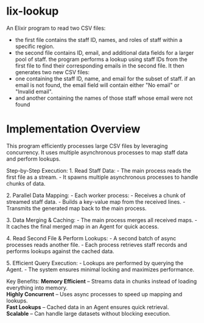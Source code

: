 # lix-lookup
An Elixir program to read two CSV files:
- the first file contains the staff ID, names, and roles of staff within a specific region.
- the second file contains ID, email, and additional data fields for a larger pool of staff.
the program performs a lookup using staff IDs from the first file
to find their corresponding emails in the second file.
It then generates two new CSV files:
- one containing the staff ID, name, and email for the subset of staff.
  if an email is not found, the email field will contain either "No email" or "Invalid email".
- and another containing the names of those staff whose email were not found


# **Implementation Overview**

This program efficiently processes large CSV files by leveraging concurrency.
It uses multiple asynchronous processes to map staff data and perform lookups.

Step-by-Step Execution:
1️. Read Staff Data:
    - The main process reads the first file as a stream.
    - It spawns multiple asynchronous processes to handle chunks of data.
 
2️. Parallel Data Mapping:
    - Each worker process:
      - Receives a chunk of streamed staff data.
      - Builds a key-value map from the received lines.
      - Transmits the generated map back to the main process.
 
3️. Data Merging & Caching:
    - The main process merges all received maps.
    - It caches the final merged map in an Agent for quick access.
 
4️. Read Second File & Perform Lookups:
    - A second batch of async processes reads another file.
    - Each process retrieves staff records and performs lookups against the cached data.
 
5️. Efficient Query Execution:
    - Lookups are performed by querying the Agent.
    - The system ensures minimal locking and maximizes performance.
 
 Key Benefits:
**Memory Efficient** – Streams data in chunks instead of loading everything into memory.  
**Highly Concurrent** – Uses async processes to speed up mapping and lookups.  
**Fast Lookups** – Cached data in an Agent ensures quick retrieval.  
**Scalable** – Can handle large datasets without blocking execution.  

